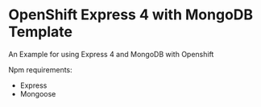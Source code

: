 # OpenShift Express 4 with MongoDB Template

An Example for using Express 4 and MongoDB with Openshift

Npm requirements:
* Express
* Mongoose
